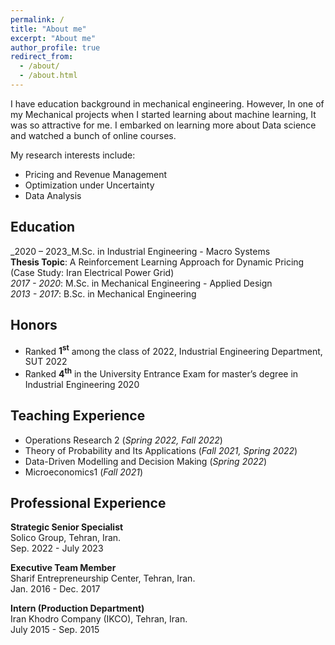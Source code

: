 ```yaml
---
permalink: /
title: "About me"
excerpt: "About me"
author_profile: true
redirect_from: 
  - /about/
  - /about.html
---
```


I have education background in mechanical engineering. However, In one of my Mechanical projects when I started learning about machine learning, It was so attractive for me. I embarked on learning more about Data science and watched a bunch of online courses. 

My research interests include:
- Pricing and Revenue Management
- Optimization under Uncertainty
- Data Analysis

Education
------
_2020 – 2023_M.Sc. in Industrial Engineering - Macro Systems <br />
**Thesis Topic**: A Reinforcement Learning Approach for Dynamic Pricing (Case Study: Iran Electrical Power Grid)<br />
_2017 - 2020_: M.Sc. in Mechanical Engineering - Applied Design<br />
_2013 - 2017_: B.Sc. in Mechanical Engineering

Honors
------
- Ranked **1<sup>st</sup>** among the class of 2022, Industrial Engineering Department, SUT 2022
- Ranked **4<sup>th</sup>** in the University Entrance Exam for master’s degree in Industrial Engineering 2020

Teaching Experience 
------
- Operations Research 2  (_Spring 2022, Fall 2022_)
- Theory of Probability and Its Applications  (_Fall 2021, Spring 2022_)
- Data-Driven Modelling and Decision Making  (_Spring 2022_)
- Microeconomics1 (_Fall 2021_)

Professional Experience 
------
**Strategic Senior Specialist**<br />
  Solico Group, Tehran, Iran.<br />
  Sep. 2022 - July 2023
  
**Executive Team Member**<br />
Sharif Entrepreneurship Center, Tehran, Iran.<br />
Jan. 2016 - Dec. 2017

**Intern (Production Department)**<br />
Iran Khodro Company (IKCO), Tehran, Iran.<br />
July 2015 - Sep. 2015
